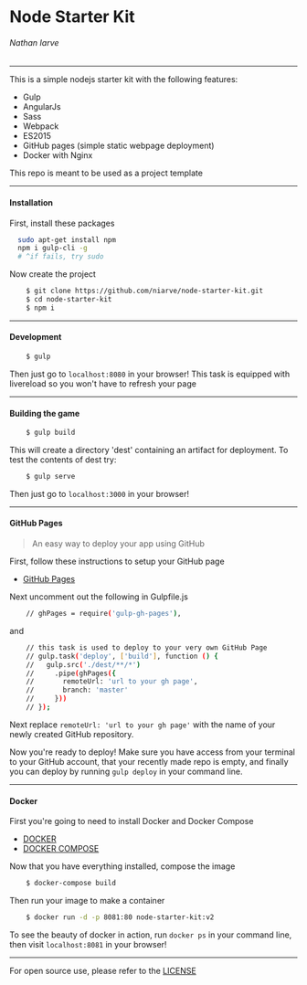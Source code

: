 # Node Starter Kit
###### Nathan Iarve
---

This is a simple nodejs starter kit with the following features:
* Gulp
* AngularJs
* Sass
* Webpack
* ES2015
* GitHub pages (simple static webpage deployment)
* Docker with Nginx

This repo is meant to be used as a project template

---
#### Installation
First, install these packages
```sh
  sudo apt-get install npm
  npm i gulp-cli -g
  # ^if fails, try sudo
```
Now create the project
```sh
    $ git clone https://github.com/niarve/node-starter-kit.git
    $ cd node-starter-kit
    $ npm i
```

---

#### Development
```sh
    $ gulp
```
Then just go to ```localhost:8080``` in your browser! This task is equipped with livereload so you won't have to refresh your page

---

#### Building the game
```sh
    $ gulp build
```
This will create a directory 'dest' containing an artifact for deployment. To test the contents of dest try:
```sh
    $ gulp serve
```
Then just go to ```localhost:3000``` in your browser!

---

#### GitHub Pages
> An easy way to deploy your app using GitHub

First, follow these instructions to setup your GitHub page
* [GitHub Pages]

Next uncomment out the following in Gulpfile.js
```sh
    // ghPages = require('gulp-gh-pages'),
```
and
```sh
    // this task is used to deploy to your very own GitHub Page
    // gulp.task('deploy', ['build'], function () {
    //   gulp.src('./dest/**/*')
    //     .pipe(ghPages({
    //       remoteUrl: 'url to your gh page',
    //       branch: 'master'
    //     }))
    // });
```
Next replace ```remoteUrl: 'url to your gh page'``` with the name of your newly created GitHub repository.

Now you're ready to deploy!
Make sure you have access from your terminal to your GitHub account, that your recently made repo is empty, and finally you can deploy by running ```gulp deploy``` in your command line.

---

#### Docker
First you're going to need to install Docker and Docker Compose
* [DOCKER]
* [DOCKER COMPOSE]

Now that you have everything installed, compose the image
```sh
    $ docker-compose build
```
Then run your image to make a container
```sh
    $ docker run -d -p 8081:80 node-starter-kit:v2
```
To see the beauty of docker in action, run ```docker ps``` in your command line, then visit ```localhost:8081``` in your browser!

---

For open source use, please refer to the [LICENSE]

[LICENSE]: <https://github.com/niarve/node-starter-kit/blob/master/LICENSE>
[DOCKER]: <https://docs.docker.com/engine/installation>
[DOCKER COMPOSE]: <https://docs.docker.com/compose/install>
[GitHub Pages]: <https://pages.github.com>
